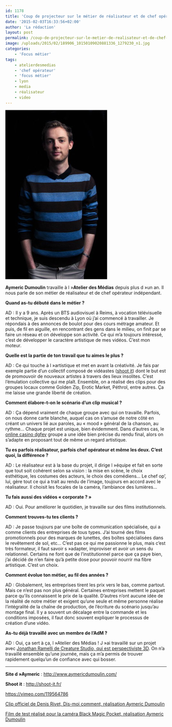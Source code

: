 ```yaml
---
id: 1178
title: 'Coup de projecteur sur le métier de réalisateur et de chef opérateur'
date: '2015-02-03T16:33:56+02:00'
author: 'La rédaction'
layout: post
permalink: /coup-de-projecteur-sur-le-metier-de-realisateur-et-de-chef-operateur/
image: /uploads/2015/02/189906_10150109020881336_1279230_n1.jpg
categories:
    - 'Focus métier'
tags:
    - atelierdesmedias
    - 'chef opérateur'
    - 'focus métier'
    - lyon
    - media
    - réalisateur
    - video
---
```


**![189906_10150109020881336_1279230_n](/uploads/2015/02/189906_10150109020881336_1279230_n.jpg)**

**Aymeric Dumoulin** travaille à l »**Atelier des Médias** depuis plus d »un an. Il nous parle de son métier de réalisateur et de chef opérateur indépendant.

**Quand as-tu débuté dans le métier ?**

AD : Il y a 9 ans. Après un BTS audiovisuel à Reims, à vocation télévisuelle et technique, je suis descendu à Lyon où j’ai commencé à travailler. Je répondais à des annonces de boulot pour des cours métrage amateur. Et puis, de fil en aiguille, en rencontrant des gens dans le milieu, on finit par se faire un réseau et on développe son activité. Ce qui m’a toujours intéressé, c’est de développer le caractère artistique de mes vidéos. C’est mon moteur.

**Quelle est la partie de ton travail que tu aimes le plus ?**

AD : Ce qui touche à l »artistique et met en avant la créativité. Je fais par exemple partie d’un collectif composé de vidéastes ([shoot it](http://shoot-it.fr/)) dont le but est de promouvoir de nouveaux artistes à travers des lieux insolites. C’est l’émulation collective qui me plaît. Ensemble, on a réalisé des clips pour des groupes locaux comme Golden Zip, Erotic Market, Péthrol, entre autres. Ça me laisse une grande liberté de création.

**Comment élabore-t-on le scénario d’un clip musical ?**

AD : Ça dépend vraiment de chaque groupe avec qui on travaille. Parfois, on nous donne carte blanche, auquel cas on s’amuse de notre côté en créant un univers lié aux paroles, au « mood » général de la chanson, au rythme… Chaque projet est unique, bien évidemment. Dans d’autres cas, le [online casino dgfev](https://www.dgfev.de/) groupe a une idée bien précise du rendu final, alors on s’adapte en proposant tout de même un regard artistique.

**Tu es parfois réalisateur, parfois chef opérateur et même les deux. C’est quoi, la différence ?**

AD : Le réalisateur est à la base du projet, il dirige l »équipe et fait en sorte que tout soit cohérent selon sa vision : la mise en scène, le choix esthétique, les costumes des acteurs, le choix des comédiens… Le chef op’, lui, gère tout ce qui a trait au rendu de l’image, toujours en accord avec le réalisateur. Il choisit les focales de la caméra, l’ambiance des lumières…

**Tu fais aussi des vidéos « corporate ? »**

AD : Oui. Pour améliorer le quotidien, je travaille sur des films institutionnels.

**Comment trouves-tu tes clients ?**

AD : Je passe toujours par une boîte de communication spécialisée, qui a comme clients des entreprises de tous types. J’ai tourné des films promotionnels pour des marques de lunettes, des boîtes spécialisées dans le revêtement de sol, etc… C’est pas ce qui me passionne le plus, mais c’est très formateur, il faut savoir s »adapter, improviser et avoir un sens du relationnel. Certains ne font que de l’institutionnel parce que ça paye bien, j’ai décidé de n’en faire qu’à petite dose pour pouvoir nourrir ma fibre artistique. C’est un choix.

**Comment évolue ton métier, au fil des années ?**

AD : Globalement, les entreprises tirent les prix vers le bas, comme partout. Mais ce n’est pas non plus général. Certaines entreprises mettent le paquet parce qu’ils connaissent le prix de la qualité. D’autres n’ont aucune idée de la réalité de notre métier et exigent qu’une seule et même personne réalise l’intégralité de la chaîne de production, de l’écriture du scénario jusqu’au montage final. Il y a souvent un décalage entre la commande et les conditions imposées, il faut donc souvent expliquer le processus de création d’une vidéo.

**As-tu déjà travaillé avec un membre de l’AdM ?**

AD : Oui, ça sert à ça, l »Atelier des Médias ! J »ai travaillé sur un projet avec [Jonathan Ramelli de Creature Studio, qui est perspectiviste 3D](http://www.creature-studio.com/">www.creature-studio.com "Perspective 3D à Lyon"). On n’a travaillé ensemble qu’une journée, mais ça m’a permis de trouver rapidement quelqu’un de confiance avec qui bosser.

- - - - - -

**Site d »Aymeric** : http://www.aymericdumoulin.com/

**Shoot it** : <http://shoot-it.fr/>

https://vimeo.com/119564786

[Clip officiel de Denis Rivet, Dis-moi comment, réalisation Aymeric Dumoulin](https://www.youtube.com/watch?v=X1FYvFI9io8)

[Film de test réalisé pour la caméra Black Magic Pocket, réalisation Aymeric Dumoulin](https://www.youtube.com/watch?v=smX6xC5k1PE)